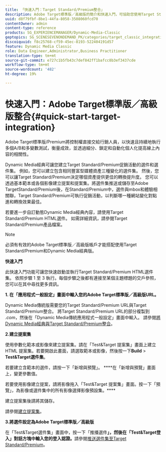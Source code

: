 ```yaml
---
title: 「快速入門：Target Standard/Premium整合」
description: Adobe Target標準版／高級版的簡介和快速入門，可協助您使用Target Standard/高級版整合技術快速上手使用。
uuid: d8f79fbf-8be1-44fa-8058-3508060fcd70
contentOwner: admin
content-type: reference
products: SG_EXPERIENCEMANAGER/Dynamic-Media-Classic
geptopics: SG_SCENESEVENONDEMAND_PK/categories/target_classic_integration
discoiquuid: f8c25768-cf59-45ec-8193-522404191d57
feature: Dynamic Media Classic
role: Data Engineer,Administrator,Business Practitioner
translation-type: tm+mt
source-git-commit: e727c1b5fb43c7def842ff1bafcc8b3ef3437cde
workflow-type: tm+mt
source-wordcount: '482'
ht-degree: 19%

---
```



# 快速入門：Adobe Target標準版／高級版整合{#quick-start-target-integration}

Adobe Target標準版/Premium將控制權直接交給行銷人員，以快速且持續地執行多個A/B和多變數測試，衡量成效，並透過細分、鎖定和自動化個人化提高線上內容的相關性。

Dynamic Media經典可讓您建立Target Standard/Premium促銷活動的選件和選件集。 例如，您可以建立包含相同豐富型媒體資產三種變化的選件集。 然後，您可以讓Target Standard/Premium決定哪個資產提供更佳的轉換提升度。 您可以透過基本範本或各個影像建立提案和提案集。將選件集推送或儲存至Adobe TargetStandard/Premium後，在Standard/Premium中，選件與mbox和體驗相關聯，Target Standard/Premium可執行促銷活動，以判斷哪一種網站變化對點進和轉換效果最佳。

若要進一步自訂動態Dynamic Media經典內容，請使用Target Standard/Premium HTML選件。 如需詳細資訊，請參閱Target Standard/Premium產品檔案。

>[!NOTE]
>
>必須有有效的Adobe Target標準版／高級版帳戶才能搭配使用Target Standard/Premium和Dynamic Media經典版。

**快速入門**

此快速入門功能可讓您快速啟動並執行Target Standard/Premium HTML選件集。 依照步驟 1 至 3 執行。每個步驟之後都有連接至某個主題標題的交戶參照，您可以在其中尋找更多資訊。

**1. 在「應用程式一般設定」畫面中輸入您的Adobe Target標準版／高級版URL。**

Dynamic Media傳統版需要您的Target Standard/Premium URL與Target Standard/Premium整合。 將Target Standard/Premium URL的部分複製到&#x200B;*.com*，然後在「Dynamic Media傳統應用程式一般設定」畫面中輸入。 請參閱[將Dynamic Media經典與Target Standard/Premium整合](integrating-dmc-with-target.md#integrating-dmc-with-target)。

**2.建立提案集**

使用參數化範本或影像來建立提案集。請在「Test&amp;Target 提案集」畫面上建立 HTML 提案集。若要開啟此畫面，請選取範本或影像，然後按一下&#x200B;**Build** > **Test&amp;Target選件集**。

若要建立含範本的選件，請按一下「新增與預覽」。 ****&#x200B;在「新增與預覽」畫面上，變更參數值。

若要使用影像建立提案，請將影像拖入「Test&amp;Target 提案集」畫面。按一下「預覽」，為影像或選件集中的所有影像選擇影像預設集。****

建立提案集後請將其儲存。

請參閱[建立提案集](creating-offer-set.md#creating_an_offer_set)。

**3.將選件設定為Adobe Target標準版／高級版**

在「Test&amp;Target選件集」畫面中，按一下「推播選件&#x200B;**」，然後在「Test&amp;Target登入」對話方塊中輸入您的登入認證。**&#x200B;請參閱[推送選件集至Target Standard/Premium](pushing-offer-sets-target.md#pushing_offer_sets_to_target)。
